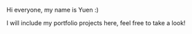 Hi everyone, my name is Yuen :)

I will include my portfolio projects here, feel free to take a look!
